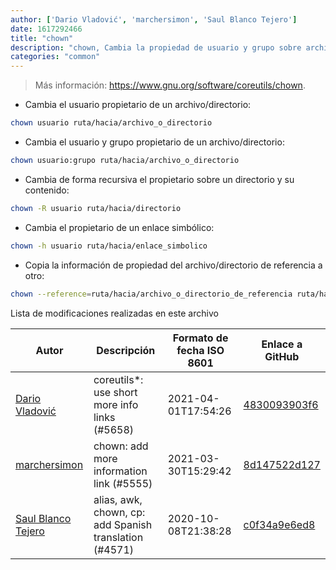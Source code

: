 ```yaml
---
author: ['Dario Vladović', 'marchersimon', 'Saul Blanco Tejero']
date: 1617292466
title: "chown"
description: "chown, Cambia la propiedad de usuario y grupo sobre archivos y directorios."
categories: "common"
---
```

> Más información: <https://www.gnu.org/software/coreutils/chown>.

- Cambia el usuario propietario de un archivo/directorio:

```bash
chown usuario ruta/hacia/archivo_o_directorio
```

- Cambia el usuario y grupo propietario de un archivo/directorio:

```bash
chown usuario:grupo ruta/hacia/archivo_o_directorio
```

- Cambia de forma recursiva el propietario sobre un directorio y su contenido:

```bash
chown -R usuario ruta/hacia/directorio
```

- Cambia el propietario de un enlace simbólico:

```bash
chown -h usuario ruta/hacia/enlace_simbolico
```

- Copia la información de propiedad del archivo/directorio de referencia a otro:

```bash
chown --reference=ruta/hacia/archivo_o_directorio_de_referencia ruta/hacia/archivo_o_directorio
```
Lista de modificaciones realizadas en este archivo


Autor | Descripción | Formato de fecha ISO 8601 | Enlace a GitHub
------|-----|-----|-----
[Dario Vladović](mailto:d.vladimyr@gmail.com) | coreutils*: use short more info links (#5658) | 2021-04-01T17:54:26 | [4830093903f6](https://github.com/tldr-pages/tldr/commit/4830093903f66ccf3ebbc2ecf477286e45edac59)
[marchersimon](mailto:50295997+marchersimon@users.noreply.github.com) | chown: add more information link (#5555) | 2021-03-30T15:29:42 | [8d147522d127](https://github.com/tldr-pages/tldr/commit/8d147522d127f65aca087b791bf2deb46a43f59d)
[Saul Blanco Tejero](mailto:saul.blanco.tejero@iesjulianmarias.es) | alias, awk, chown, cp: add Spanish translation (#4571) | 2020-10-08T21:38:28 | [c0f34a9e6ed8](https://github.com/tldr-pages/tldr/commit/c0f34a9e6ed8c2b84ec07cd7c7c88791aac45fed)

